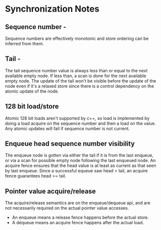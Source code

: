 # Synchronization Notes



## Sequence number -
Sequence numbers are effectively monotonic and store ordering can be
inferred from them.

## Tail -
The tail sequence number value is always less than or equal to the next available
empty node.  If less than, a scan is done for the next available empty node.  The
update of the tail won't be visible before the update of the node even if it's a
relaxed store since there is a control dependency on the atomic update of the node.

## 128 bit load/store
Atomic 128 bit loads aren't supported by c++, so load is implemented by
doing a load acquire on the sequence number and then a load on the value.
Any atomic updates will fail if sequence number is not current.

## Enqueue head sequence number visibility
The enqueue node is gotten via either the tail if it is from the last enqueue, or via a scan for possible empty
node following the last enqueued node.  An acquire fence ensures that the head value is at least as current as
that seen by last enqueue.  Since a successful equeue saw head > tail, an acquire fence guarantees head >= tail.

## Pointer value acquire/release
The acquire/release semantics are on the enqueue/dequeue api, and are not necessarily required on the actual pointer
value accesses.
* An enqueue means a release fence happens before the actual store.
* A dequeue means an acquire fence happens after the actual load.